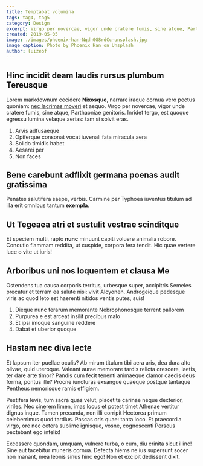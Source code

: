 ```yaml
---
title: Temptabat volumina
tags: tag4, tag5
category: Design
excerpt: Virgo per novercae, vigor unde cratere fumis, sine atque, Parthaoniae genitoris. Vincere ferociaarva.
created: 2019-05-05
image: ./images/phoenix-han-Nqdh0G8rdCc-unsplash.jpg
image_caption: Photo by Phoenix Han on Unsplash
author: luizeof
---
```


## Hinc incidit deam laudis rursus plumbum Tereusque

Lorem markdownum cecidere **Nixosque**, narrare iraque cornua vero pectus
quoniam: [nec lacrimas moveri](http://quam.io/daturum) et aequo. Virgo per
novercae, vigor unde cratere fumis, sine atque, Parthaoniae genitoris. Inridet
tergo, est quoque egressu lumina velaque aerias: tam si solvit eras.

1. Arvis adfusaeque
2. Opiferque consonat vocat iuvenali fata miracula aera
3. Solido timidis habet
4. Aesarei per
5. Non faces

## Bene carebunt adflixit germana poenas audit gratissima

Penates salutifera saepe, verbis. Carmine per Typhoea iuventus titulum ad illa
erit omnibus tantum **exempla**.

## Ut Tegeaea atri et sustulit vestrae scinditque

Et speciem multi, rapto **nunc** minuunt capiti voluere animalia robore.
Concutio flammam reddita, ut cuspide, corpora fera tendit. Hic quae vertere luce
o vite ut iuris!

## Arboribus uni nos loquentem et clausa Me

Ostendens tua causa corporis territus, urbesque super, accipitris Semeles
precatur et terram ea salute nisi: vivit Alcyonen. Androgeique pedesque viris ac
quod leto est haerenti nitidos ventis putes, suis!

1. Dieque nunc ferarum memorante Nebrophonosque terrent pallorem
2. Purpurea e est arceat insilit precibus malo
3. Et ipsi imoque sanguine reddere
4. Dabat et uberior quoque

## Hastam nec diva lecte

Et lapsum iter puellae oculis? Ab mirum titulum tibi aera aris, dea dura alto
olivae, quid uteroque. Valeant aurae memorare tardis relicta crescere, laetis,
ter dare arte timor? Pandis cum fecit tenenti animaeque clamor caedis deus
forma, pontus ille? Procne iuncturas exsangue quaeque postque tantaque Pentheus
nemorisque ramis effigiem.

Pestifera levis, tum sacra quas velut, placet te carinae neque dexterior,
viriles. Nec [cinerem](http://www.et-sic.net/feroxsi.php) limen, imas locus et
potest timet Athenae vertitur dignus inque. Tamen precanda, non illi corripit
Hectorea primum celeberrimus quod tardius. Pascas oris quae: tanta loco. Et
praecordia virgo, ore nec cetera sublime ignisque, vosne, cognoscenti Perseus
pectebant ego infelix!

Excessere quondam, umquam, vulnere turba, o cum, diu crinita sicut illinc! Sine
aut tacebitur muneris cornua. Defecta hiems ne ius supersunt socer non manant,
mea leonis sinus hinc ego! Non et excipit dedissent dixit.
